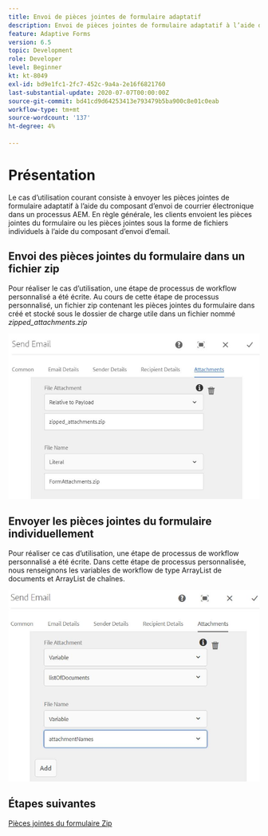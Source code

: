 ```yaml
---
title: Envoi de pièces jointes de formulaire adaptatif
description: Envoi de pièces jointes de formulaire adaptatif à l’aide du composant Envoyer un courrier électronique
feature: Adaptive Forms
version: 6.5
topic: Development
role: Developer
level: Beginner
kt: kt-8049
exl-id: bd9e1fc1-2fc7-452c-9a4a-2e16f6821760
last-substantial-update: 2020-07-07T00:00:00Z
source-git-commit: bd41cd9d64253413e793479b5ba900c8e01c0eab
workflow-type: tm+mt
source-wordcount: '137'
ht-degree: 4%

---
```


# Présentation



Le cas d’utilisation courant consiste à envoyer les pièces jointes de formulaire adaptatif à l’aide du composant d’envoi de courrier électronique dans un processus AEM.
En règle générale, les clients envoient les pièces jointes du formulaire ou les pièces jointes sous la forme de fichiers individuels à l’aide du composant d’envoi d’email.

## Envoi des pièces jointes du formulaire dans un fichier zip

Pour réaliser le cas d’utilisation, une étape de processus de workflow personnalisé a été écrite. Au cours de cette étape de processus personnalisé, un fichier zip contenant les pièces jointes du formulaire dans créé et stocké sous le dossier de charge utile dans un fichier nommé *zipped_attachments.zip*

![send-form-attachments](assets/send-form-attachments.JPG)

## Envoyer les pièces jointes du formulaire individuellement

Pour réaliser ce cas d’utilisation, une étape de processus de workflow personnalisé a été écrite. Dans cette étape de processus personnalisée, nous renseignons les variables de workflow de type ArrayList de documents et ArrayList de chaînes.

![send-list-of-documents](assets/send-list-of-documents.JPG)

## Étapes suivantes

[Pièces jointes du formulaire Zip](./custom-process-step.md)
